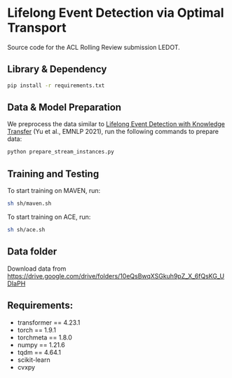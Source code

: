 # Lifelong Event Detection via Optimal Transport
Source code for the ACL Rolling Review submission LEDOT.


## Library & Dependency
```bash
pip install -r requirements.txt
```

## Data & Model Preparation

We preprocess the data similar to [Lifelong Event Detection with Knowledge Transfer](https://aclanthology.org/2021.emnlp-main.428/) (Yu et al., EMNLP 2021), run the following commands to prepare data:
```bash
python prepare_stream_instances.py
```

## Training and Testing

To start training on MAVEN, run:
```bash
sh sh/maven.sh
```

To start training on ACE, run:
```bash
sh sh/ace.sh
```

## Data folder
Download data from https://drive.google.com/drive/folders/10eQsBwqXSGkuh9pZ_X_6fQsKG_UDIaPH

## Requirements:
- transformer == 4.23.1
- torch == 1.9.1
- torchmeta == 1.8.0
- numpy == 1.21.6
- tqdm == 4.64.1
- scikit-learn
- cvxpy
